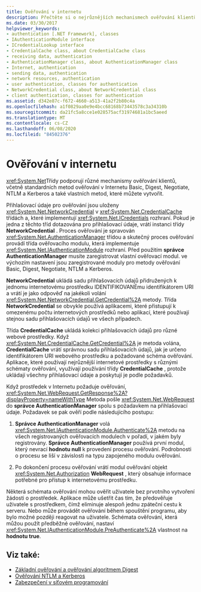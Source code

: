 ```yaml
---
title: Ověřování v internetu
description: Přečtěte si o nejrůznějších mechanismech ověřování klientů, které System.Net třídy podporují pro vaše aplikace v .NET Framework.
ms.date: 03/30/2017
helpviewer_keywords:
- authentication [.NET Framework], classes
- IAuthenticationModule interface
- ICredentialLookup interface
- CredentialCache class, about CredentialCache class
- receiving data, authentication
- AuthenticationManager class, about AuthenticationManager class
- Internet, authentication
- sending data, authentication
- network resources, authentication
- user authentication, classes for authentication
- NetworkCredential class, about NetworkCredential class
- client authentication, classes for authentication
ms.assetid: d342e87c-f672-4660-a513-41a2f2b80c4a
ms.openlocfilehash: a1f0829aa0e9e4bcc68168b73443578c3a34310b
ms.sourcegitcommit: da21fc5a8cce1e028575acf31974681a1bc5aeed
ms.translationtype: MT
ms.contentlocale: cs-CZ
ms.lasthandoff: 06/08/2020
ms.locfileid: "84502376"
---
```

# <a name="internet-authentication"></a>Ověřování v internetu
<xref:System.Net>Třídy podporují různé mechanismy ověřování klientů, včetně standardních metod ověřování v Internetu Basic, Digest, Negotiate, NTLM a Kerberos a také vlastních metod, které můžete vytvořit.  
  
 Přihlašovací údaje pro ověřování jsou uloženy <xref:System.Net.NetworkCredential> v <xref:System.Net.CredentialCache> třídách a, které implementují <xref:System.Net.ICredentials> rozhraní. Pokud je jedna z těchto tříd dotazována pro přihlašovací údaje, vrátí instanci třídy **NetworkCredential** . Proces ověřování je spravován <xref:System.Net.AuthenticationManager> třídou a skutečný proces ověřování provádí třída ověřovacího modulu, která implementuje <xref:System.Net.IAuthenticationModule> rozhraní. Před použitím **správce AuthenticationManager** musíte zaregistrovat vlastní ověřovací modul. ve výchozím nastavení jsou zaregistrované moduly pro metody ověřování Basic, Digest, Negotiate, NTLM a Kerberos.  
  
 **NetworkCredential** ukládá sadu přihlašovacích údajů přidružených k jednomu internetovému prostředku IDENTIFIKOVANÉmu identifikátorem URI a vrátí je jako odpověď na jakékoli volání <xref:System.Net.NetworkCredential.GetCredential%2A> metody. Třída **NetworkCredential** se obvykle používá aplikacemi, které přistupují k omezenému počtu internetových prostředků nebo aplikací, které používají stejnou sadu přihlašovacích údajů ve všech případech.  
  
 Třída **CredentialCache** ukládá kolekci přihlašovacích údajů pro různé webové prostředky. Když <xref:System.Net.CredentialCache.GetCredential%2A> je metoda volána, **CredentialCache** vrátí správnou sadu přihlašovacích údajů, jak je určeno identifikátorem URI webového prostředku a požadované schéma ověřování. Aplikace, které používají nejrůznější internetové prostředky s různými schématy ověřování, využívají používání třídy **CredentialCache** , protože ukládají všechny přihlašovací údaje a poskytují je podle požadavků.  
  
 Když prostředek v Internetu požaduje ověřování, <xref:System.Net.WebRequest.GetResponse%2A?displayProperty=nameWithType> Metoda pošle <xref:System.Net.WebRequest> do **správce AuthenticationManager** spolu s požadavkem na přihlašovací údaje. Požadavek se pak ověří podle následujícího postupu:  
  
1. **Správce AuthenticationManager** volá <xref:System.Net.IAuthenticationModule.Authenticate%2A> metodu na všech registrovaných ověřovacích modulech v pořadí, v jakém byly registrovány. **Správce AuthenticationManager** používá první modul, který nevrací **hodnotu null** k provedení procesu ověřování. Podrobnosti o procesu se liší v závislosti na typu zapojeného modulu ověřování.  
  
2. Po dokončení procesu ověřování vrátí modul ověřování objekt <xref:System.Net.Authorization> **WebRequest** , který obsahuje informace potřebné pro přístup k internetovému prostředku.  
  
 Některá schémata ověřování mohou ověřit uživatele bez prvotního vytvoření žádosti o prostředek. Aplikace může ušetřit čas tím, že předověřuje uživatele s prostředkem, čímž eliminuje alespoň jednu zpáteční cestu k serveru. Nebo může provádět ověřování během spouštění programu, aby bylo možné později reagovat na uživatele. Schémata ověřování, která můžou použít předběžné ověřování, nastaví <xref:System.Net.IAuthenticationModule.PreAuthenticate%2A> vlastnost na **hodnotu true**.  
  
## <a name="see-also"></a>Viz také:

- [Základní ověřování a ověřování algoritmem Digest](basic-and-digest-authentication.md)
- [Ověřování NTLM a Kerberos](ntlm-and-kerberos-authentication.md)
- [Zabezpečení v síťovém programování](security-in-network-programming.md)
